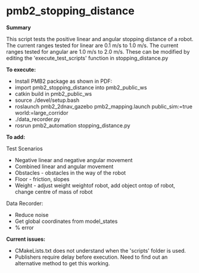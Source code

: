 # pmb2_stopping_distance

<strong>Summary</strong>

This script tests the positive linear and angular stopping distance of a robot. 
The current ranges tested for linear are 0.1 m/s to 1.0 m/s.
The current ranges tested for angular are 1.0 m/s to 2.0 m/s.
These can be modified by editing the 'execute_test_scripts' function in stopping_distance.py

<strong>To execute:</strong>

* Install PMB2 package as shown in PDF:
* import pmb2_stopping_distance into pmb2_public_ws
* catkin build in pmb2_public_ws
* source ./devel/setup.bash
* roslaunch pmb2_2dnav_gazebo pmb2_mapping.launch public_sim:=true world:=large_corridor
* ./data_recorder.py
* rosrun pmb2_automation stopping_distance.py

<strong>To add:</strong>

Test Scenarios
* Negative linear and negative angular movement
* Combined linear and angular movement
* Obstacles - obstacles in the way of the robot
* Floor - friction, slopes
* Weight -  adjust weight weightof robot, add object ontop of robot, change centre of mass of robot

Data Recorder:

* Reduce noise
* Get global coordinates from model_states
* % error

<strong>Current issues:</strong>

* CMakeLists.txt does not understand when the 'scripts' folder is used.
* Publishers require delay before execution. Need to find out an alternative method to get this working.
